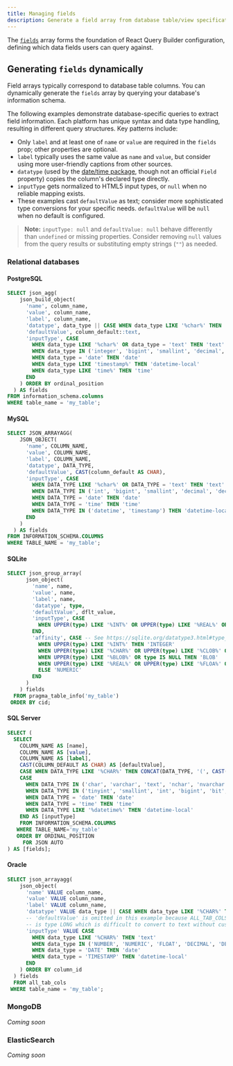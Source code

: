 ```yaml
---
title: Managing fields
description: Generate a field array from database table/view specification
---
```


The [`fields`](../components/querybuilder#fields) array forms the foundation of React Query Builder configuration, defining which data fields users can query against.

<!--
TODO: Review each property in detail.
```ts
interface Field {
  id?: string; // The field identifier (if not provided, `name` will be used)
  name: string; // The field name (REQUIRED)
  label: string; // The field label (REQUIRED)
  operators?: OptionList<Operator>[]; // Array of operators (if not provided, `getOperators()` will be used)
  valueEditorType?: ValueEditorType; // Value editor type for this field (if not provided, `getValueEditorType()` will be used)
  inputType?: string | null; // @type attribute for the <input /> rendered by ValueEditor, e.g. 'text', 'number', or 'date' (if not provided, `getInputType()` will be used)
  values?: OptionList; // Array of value options, applicable when valueEditorType is 'select', 'radio', or 'multiselect' (if not provided, `getValues()` will be used)
  defaultOperator?: string; // Default operator for this field (if not provided, `getDefaultOperator()` will be used)
  defaultValue?: any; // Default value for this field (if not provided, `getDefaultValue()` will be used)
  placeholder?: string; // Placeholder text for the value editor when this field is selected
  validator?: RuleValidator; // Validation function for rules that specify this field
  valueSources?: ValueSources | ((operator: string) => ValueSources); // List of allowed value sources (must contain "value", "field", or both)
  comparator?: string | ((f: Field, operator: string) => boolean); // Determines which (other) fields to include in the list when the rule's valueSource is "field"
  className?: Classname; // Assigned to rules where this field is selected
  separator?: ReactNode; // Rendered between multiple value editors, e.g. when the operator is "between" or "notBetween"
}
```
-->

## Generating `fields` dynamically

Field arrays typically correspond to database table columns. You can dynamically generate the `fields` array by querying your database's information schema.

The following examples demonstrate database-specific queries to extract field information. Each platform has unique syntax and data type handling, resulting in different query structures. Key patterns include:

- Only `label` and at least one of `name` or `value` are required in the `fields` prop; other properties are optional.
- `label` typically uses the same value as `name` and `value`, but consider using more user-friendly captions from other sources.
- `datatype` (used by the [date/time package](../datetime), though not an official `Field` property) copies the column's declared type directly.
- `inputType` gets normalized to HTML5 input types, or `null` when no reliable mapping exists.
- These examples cast `defaultValue` as text; consider more sophisticated type conversions for your specific needs. `defaultValue` will be `null` when no default is configured.

> **Note:** `inputType: null` and `defaultValue: null` behave differently than `undefined` or missing properties. Consider removing `null` values from the query results or substituting empty strings (`""`) as needed.

### Relational databases

#### PostgreSQL

```sql
SELECT json_agg(
    json_build_object(
      'name', column_name,
      'value', column_name,
      'label', column_name,
      'datatype', data_type || CASE WHEN data_type LIKE '%char%' THEN '(' || character_maximum_length || ')' END,
      'defaultValue', column_default::text,
      'inputType', CASE
        WHEN data_type LIKE '%char%' OR data_type = 'text' THEN 'text'
        WHEN data_type IN ('integer', 'bigint', 'smallint', 'decimal', 'numeric', 'real', 'double precision') THEN 'number'
        WHEN data_type = 'date' THEN 'date'
        WHEN data_type LIKE 'timestamp%' THEN 'datetime-local'
        WHEN data_type LIKE 'time%' THEN 'time'
      END
    ) ORDER BY ordinal_position
  ) AS fields
FROM information_schema.columns
WHERE table_name = 'my_table';
```

#### MySQL

```sql
SELECT JSON_ARRAYAGG(
    JSON_OBJECT(
      'name', COLUMN_NAME,
      'value', COLUMN_NAME,
      'label', COLUMN_NAME,
      'datatype', DATA_TYPE,
      'defaultValue', CAST(column_default AS CHAR),
      'inputType', CASE
        WHEN DATA_TYPE LIKE '%char%' OR DATA_TYPE = 'text' THEN 'text'
        WHEN DATA_TYPE IN ('int', 'bigint', 'smallint', 'decimal', 'dec', 'fixed', 'numeric', 'float', 'double', 'double precision') THEN 'number'
        WHEN DATA_TYPE = 'date' THEN 'date'
        WHEN DATA_TYPE = 'time' THEN 'time'
        WHEN DATA_TYPE IN ('datetime', 'timestamp') THEN 'datetime-local'
      END
    )
  ) AS fields
FROM INFORMATION_SCHEMA.COLUMNS
WHERE TABLE_NAME = 'my_table';
```

#### SQLite

```sql
SELECT json_group_array(
      json_object(
        'name', name,
        'value', name,
        'label', name,
        'datatype', type,
        'defaultValue', dflt_value,
        'inputType', CASE
          WHEN UPPER(type) LIKE '%INT%' OR UPPER(type) LIKE '%REAL%' OR UPPER(type) LIKE '%FLOA%' OR UPPER(type) LIKE '%DOUB%' THEN 'number'
        END,
        'affinity', CASE -- See https://sqlite.org/datatype3.html#type_affinity
          WHEN UPPER(type) LIKE '%INT%' THEN 'INTEGER'
          WHEN UPPER(type) LIKE '%CHAR%' OR UPPER(type) LIKE '%CLOB%' OR UPPER(type) LIKE '%TEXT%' THEN 'TEXT'
          WHEN UPPER(type) LIKE '%BLOB%' OR type IS NULL THEN 'BLOB'
          WHEN UPPER(type) LIKE '%REAL%' OR UPPER(type) LIKE '%FLOA%' OR UPPER(type) LIKE '%DOUB%' THEN 'REAL'
          ELSE 'NUMERIC'
        END
      )
    ) fields
  FROM pragma_table_info('my_table')
 ORDER BY cid;
```

#### SQL Server

```sql
SELECT (
  SELECT
    COLUMN_NAME AS [name],
    COLUMN_NAME AS [value],
    COLUMN_NAME AS [label],
    CAST(COLUMN_DEFAULT AS CHAR) AS [defaultValue],
    CASE WHEN DATA_TYPE LIKE '%CHAR%' THEN CONCAT(DATA_TYPE, '(', CAST(ROUND(CHARACTER_MAXIMUM_LENGTH, 0) AS int), ')') ELSE DATA_TYPE END AS [datatype],
    CASE
      WHEN DATA_TYPE IN ('char', 'varchar', 'text', 'nchar', 'nvarchar', 'ntext') THEN 'text'
      WHEN DATA_TYPE IN ('tinyint', 'smallint', 'int', 'bigint', 'bit', 'decimal', 'numeric', 'money', 'smallmoney', 'float', 'real') THEN 'number'
      WHEN DATA_TYPE = 'date' THEN 'date'
      WHEN DATA_TYPE = 'time' THEN 'time'
      WHEN DATA_TYPE LIKE '%datetime%' THEN 'datetime-local'
    END AS [inputType]
    FROM INFORMATION_SCHEMA.COLUMNS
   WHERE TABLE_NAME='my_table'
   ORDER BY ORDINAL_POSITION
     FOR JSON AUTO
) AS [fields];
```

#### Oracle

```sql
SELECT json_arrayagg(
    json_object(
      'name' VALUE column_name,
      'value' VALUE column_name,
      'label' VALUE column_name,
      'datatype' VALUE data_type || CASE WHEN data_type LIKE '%CHAR%' THEN '(' || data_length || ')' END,
      -- 'defaultValue' is omitted in this example because ALL_TAB_COLS.DATA_DEFAULT
      -- is type LONG which is difficult to convert to text without custom functions.
      'inputType' VALUE CASE
        WHEN data_type LIKE '%CHAR%' THEN 'text'
        WHEN data_type IN ('NUMBER', 'NUMERIC', 'FLOAT', 'DECIMAL', 'DEC', 'INTEGER', 'INT', 'SMALLINT') THEN 'number'
        WHEN data_type = 'DATE' THEN 'date'
        WHEN data_type = 'TIMESTAMP' THEN 'datetime-local'
      END
    ) ORDER BY column_id
  ) fields
  FROM all_tab_cols
 WHERE table_name = 'my_table';
```

### MongoDB

_Coming soon_

### ElasticSearch

_Coming soon_
